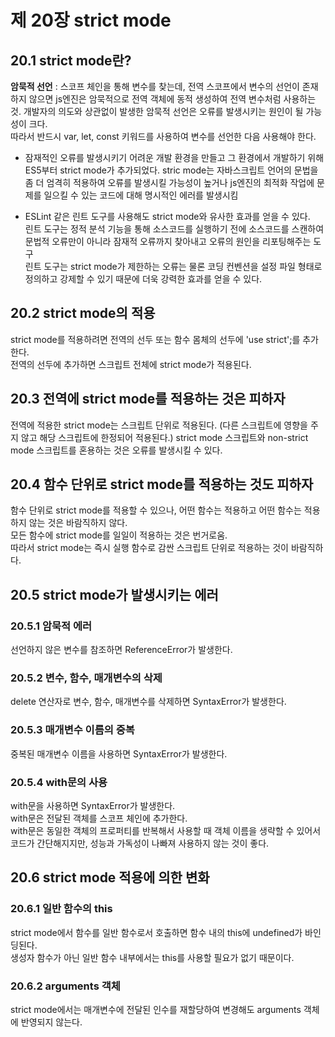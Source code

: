 제 20장 strict mode
====================
20.1 strict mode란?
-------------------
**암묵적 선언** : 스코프 체인을 통해 변수를 찾는데, 전역 스코프에서 변수의 선언이 존재하지 않으면 js엔진은 암묵적으로 전역 객체에 동적 생성하여 전역 변수처럼 사용하는 것.
개발자의 의도와 상관없이 발생한 암묵적 선언은 오류를 발생시키는 원인이 될 가능성이 크다.   
따라서 반드시 var, let, const 키워드를 사용하여 변수를 선언한 다음 사용해야 한다.

* 잠재적인 오류를 발생시키기 어려운 개발 환경을 만들고 그 환경에서 개발하기 위해 ES5부터 strict mode가 추가되었다.
  stric mode는 자바스크립트 언어의 문법을 좀 더 엄격히 적용하여 오류를 발생시킬 가능성이 높거나 js엔진의 최적화 작업에 문제를 일으킬 수 있는 코드에 대해 명시적인 에러를 발생시킴

* ESLint 같은 린트 도구를 사용해도 strict mode와 유사한 효과를 얻을 수 있다.   
린트 도구는 정적 분석 기능을 통해 소스코드를 실행하기 전에 소스코드를 스캔하여 문법적 오류만이 아니라 잠재적 오류까지 찾아내고 오류의 원인을 리포팅해주는 도구   
린트 도구는 strict mode가 제한하는 오류는 물론 코딩 컨벤션을 설정 파일 형태로 정의하고 강제할 수 있기 때문에 더욱 강력한 효과를 얻을 수 있다.

20.2 strict mode의 적용
-----------------------
strict mode를 적용하려면 전역의 선두 또는 함수 몸체의 선두에 'use strict';를 추가한다.   
전역의 선두에 추가하면 스크립트 전체에 strict mode가 적용된다.

20.3 전역에 strict mode를 적용하는 것은 피하자
-----------------------------------------------
전역에 적용한 strict mode는 스크립트 단위로 적용된다. (다른 스크립트에 영향을 주지 않고 해당 스크립트에 한정되어 적용된다.)
strict mode 스크립트와 non-strict mode 스크립트를 혼용하는 것은 오류를 발생시킬 수 있다.

20.4 함수 단위로 strict mode를 적용하는 것도 피하자
----------------------------------------------------
함수 단위로 strict mode를 적용할 수 있으나, 어떤 함수는 적용하고 어떤 함수는 적용하지 않는 것은 바람직하지 않다.   
모든 함수에 strict mode를 일일이 적용하는 것은 번거로움.   
따라서 strict mode는 즉시 실행 함수로 감싼 스크립트 단위로 적용하는 것이 바람직하다.

20.5 strict mode가 발생시키는 에러
-------------------------------------
### 20.5.1 암묵적 에러   
선언하지 않은 변수를 참조하면 ReferenceError가 발생한다.

### 20.5.2 변수, 함수, 매개변수의 삭제   
delete 연산자로 변수, 함수, 매개변수를 삭제하면 SyntaxError가 발생한다.

### 20.5.3 매개변수 이름의 중복   
중복된 매개변수 이름을 사용하면 SyntaxError가 발생한다.

### 20.5.4 with문의 사용   
with문을 사용하면 SyntaxError가 발생한다.   
with문은 전달된 객체를 스코프 체인에 추가한다.   
with문은 동일한 객체의 프로퍼티를 반복해서 사용할 때 객체 이름을 생략할 수 있어서 코드가 간단해지지만, 성능과 가독성이 나빠져 사용하지 않는 것이 좋다.

20.6 strict mode 적용에 의한 변화
----------------------------------
### 20.6.1 일반 함수의 this   
strict mode에서 함수를 일반 함수로서 호출하면 함수 내의 this에 undefined가 바인딩된다.   
생성자 함수가 아닌 일반 함수 내부에서는 this를 사용할 필요가 없기 때문이다.

### 20.6.2 arguments 객체
strict mode에서는 매개변수에 전달된 인수를 재할당하여 변경해도 arguments 객체에 반영되지 않는다.
